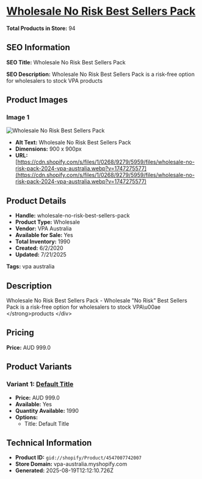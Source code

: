 # [Wholesale No Risk Best Sellers Pack](https://vpa-australia.myshopify.com/products/wholesale-no-risk-best-sellers-pack)

**Total Products in Store:** 94

## SEO Information

**SEO Title:** Wholesale No Risk Best Sellers Pack

**SEO Description:** Wholesale No Risk Best Sellers Pack  is a risk-free option for wholesalers to stock VPA products

## Product Images

### Image 1
![Wholesale No Risk Best Sellers Pack](https://cdn.shopify.com/s/files/1/0268/9279/5959/files/wholesale-no-risk-pack-2024-vpa-australia.webp?v=1747275577)

- **Alt Text:** Wholesale No Risk Best Sellers Pack
- **Dimensions:** 900 x 900px
- **URL:** [https://cdn.shopify.com/s/files/1/0268/9279/5959/files/wholesale-no-risk-pack-2024-vpa-australia.webp?v=1747275577](https://cdn.shopify.com/s/files/1/0268/9279/5959/files/wholesale-no-risk-pack-2024-vpa-australia.webp?v=1747275577)

## Product Details

- **Handle:** wholesale-no-risk-best-sellers-pack
- **Product Type:** Wholesale
- **Vendor:** VPA Australia
- **Available for Sale:** Yes
- **Total Inventory:** 1990
- **Created:** 6/2/2020
- **Updated:** 7/21/2025

**Tags:** vpa australia

## Description

Wholesale No Risk Best Sellers Pack - Wholesale \"No Risk\" Best Sellers Pack is a risk-free option for wholesalers to stock VPA\u00ae <\/strong>products <\/div>

## Pricing

**Price:** AUD 999.0

## Product Variants

### Variant 1: [Default Title](https://vpa-australia.myshopify.com/products/wholesale-no-risk-best-sellers-pack)

- **Price:** AUD 999.0
- **Available:** Yes
- **Quantity Available:** 1990
- **Options:**
  - Title: Default Title

## Technical Information

- **Product ID:** `gid://shopify/Product/4547007742007`
- **Store Domain:** vpa-australia.myshopify.com
- **Generated:** 2025-08-19T12:12:10.726Z

